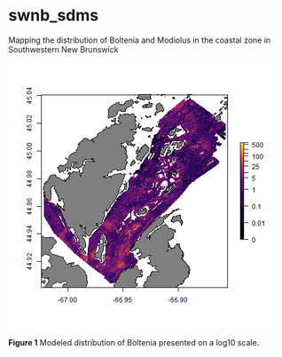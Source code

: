 # swnb_sdms
Mapping the distribution of Boltenia and Modiolus in the coastal zone in Southwestern New Brunswick

![ ](/output/boltenia_logged.png)

__Figure 1__ Modeled distribution of Boltenia presented on a log10 scale.   

